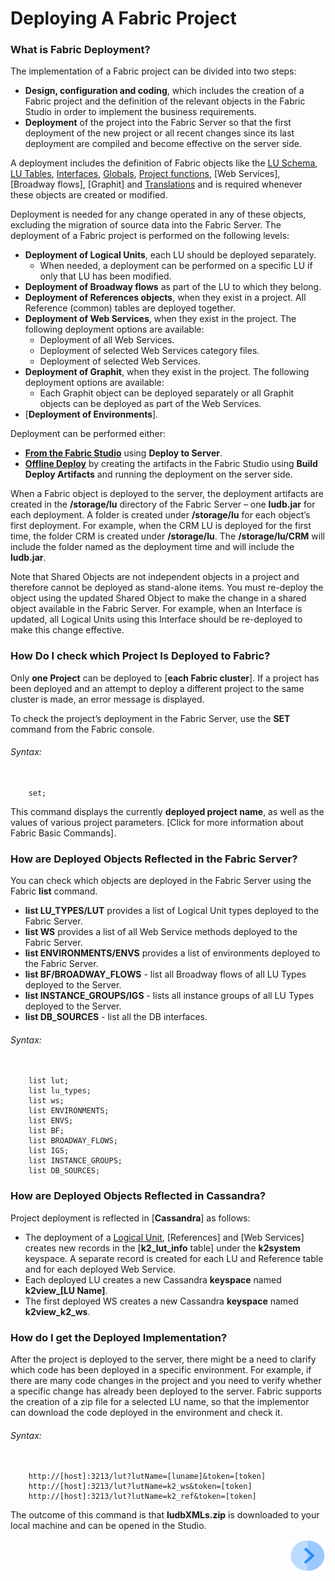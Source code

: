 # Deploying A Fabric Project

### What is Fabric Deployment?
The implementation of a Fabric project can be divided into two steps:
- **Design, configuration and coding**, which includes the creation of a Fabric project and the definition of the relevant objects in the Fabric Studio in order to implement the business requirements.
- **Deployment** of the project into the Fabric Server so that the first deployment of the new project or all recent changes since its last deployment are compiled and become effective on the server side. 

A deployment includes the definition of Fabric objects like the [LU Schema](/articles/03_logical_units/03_LU_schema_window.md), [LU Tables](/articles/06_LU_tables/01_LU_tables_overview.md), [Interfaces](/articles/05_DB_interfaces/03_DB_interfaces_overview.md), [Globals](/articles/08_globals/01_globals_overview.md), [Project functions](/articles/07_table_population/08_project_functions.md), [Web Services], [Broadway flows], [Graphit] and [Translations](/articles/09_translations/01_translations_overview_and_use_cases.md) and is required whenever these objects are created or modified. 

Deployment is needed for any change operated in any of these objects, excluding the migration of source data into the Fabric Server. 
The deployment of a Fabric project is performed on the following levels:
- **Deployment of Logical Units**, each LU should be deployed separately. 
  - When needed, a deployment can be performed on a specific LU if only that LU has been modified.
- **Deployment of Broadway flows** as part of the LU to which they belong.
- **Deployment of References objects**, when they exist in a project. All Reference (common) tables are deployed together.
- **Deployment of Web Services**, when they exist in the project. The following deployment options are available: 
  - Deployment of all Web Services. 
  - Deployment of selected Web Services category files.  
  - Deployment of selected Web Services.
- **Deployment of Graphit**, when they exist in the project. The following deployment options are available: 
  - Each Graphit object can be deployed separately or all Graphit objects can be deployed as part of the Web Services. 
- [**Deployment of Environments**].  <!--Future link to DROP 2 item-->

Deployment can be performed either:
- [**From the Fabric Studio**](/articles/16_deploy_fabric/02_deploy_from_Fabric_Studio.md#deploy-from-fabric-studio) using **Deploy to Server**.
- [**Offline Deploy**](/articles/16_deploy_fabric/03_offline_deploy.md) by creating the artifacts in the Fabric Studio using **Build Deploy Artifacts** and running the deployment on the server side. 

When a Fabric object is deployed to the server, the deployment artifacts are created in the **/storage/lu** directory of the Fabric Server – one **ludb.jar** for each deployment. 
A folder is created under **/storage/lu** for each object’s first deployment. For example, when the CRM LU is deployed for the first time, the folder CRM is created under **/storage/lu**. The **/storage/lu/CRM** will include the folder named as the deployment time and will include the **ludb.jar**.

Note that Shared Objects are not independent objects in a project and therefore cannot be deployed as stand-alone items. You must re-deploy the object using the updated Shared Object to make the change in a shared object available in the Fabric Server. For example, when an Interface is updated, all Logical Units using this Interface should be re-deployed to make this change effective.

### How Do I check which Project Is Deployed to Fabric? 
Only **one Project** can be deployed to [**each Fabric cluster**]<!--add link to Fabric Architecture-->. If a project has been deployed and an attempt to deploy a different project to the same cluster is made, an error message is displayed. 

To check the project’s deployment in the Fabric Server, use the **SET** command from the Fabric console. 
###### Syntax:
<pre><code>
    set;
</code></pre>

This command displays the currently **deployed project name**, as well as the values of various project parameters. 
[Click for more information about Fabric Basic Commands]<!--Add link to 19.5 Fabric basic commands-->. 

### How are Deployed Objects Reflected in the Fabric Server?
You can check which objects are deployed in the Fabric Server using the Fabric **list** command.
- **list LU_TYPES/LUT** provides a list of Logical Unit types deployed to the Fabric Server.
- **list WS** provides a list of all Web Service methods deployed to the Fabric Server. 
- **list ENVIRONMENTS/ENVS** provides a list of environments deployed to the Fabric Server.
- **list BF/BROADWAY_FLOWS** - list all Broadway flows of all LU Types deployed to the Server.
- **list INSTANCE_GROUPS/IGS** - lists all instance groups of all LU Types deployed to the Server.
- **list DB_SOURCES** - list all the DB interfaces.

###### Syntax:
<pre><code> 
    list lut; 
    list lu_types;
    list ws;
    list ENVIRONMENTS; 
    list ENVS;
    list BF;
    list BROADWAY_FLOWS;
    list IGS;
    list INSTANCE_GROUPS;
    list DB_SOURCES;
</code></pre>

### How are Deployed Objects Reflected in Cassandra?
Project deployment is reflected in [**Cassandra**]<!--add link to Fabric Architecture--> as follows:
- The deployment of a [Logical Unit](/articles/03_logical_units/01_LU_overview.md), [References] <!--Future link to DROP 2 item-->and [Web Services] creates new records in the [**k2_lut_info** table]<!--Add a link to 19.7 Cassandra keyspaces--> under the **k2system** keyspace. A separate record is created for each LU and Reference table and for each deployed Web Service.
- Each deployed LU creates a new Cassandra **keyspace** named **k2view_[LU Name]**.
- The first deployed WS creates a new Cassandra **keyspace** named **k2view_k2_ws**.
 
### How do I get the Deployed Implementation?
After the project is deployed to the server, there might be a need to clarify which code has been deployed in a specific environment. For example, if there are many code changes in the project and you need to verify whether a specific change has already been deployed to the server. Fabric supports the creation of a zip file for a selected LU name, so that the implementor can download the code deployed in the environment and check it.

###### Syntax:
<pre><code>
	http://[host]:3213/lut?lutName=[luname]&token=[token]
	http://[host]:3213/lut?lutName=k2_ws&token=[token]
	http://[host]:3213/lut?lutName=k2_ref&token=[token]
</code></pre>

The outcome of this command is that **ludbXMLs.zip** is downloaded to your local machine and can be opened in the Studio.


[<img align="right" width="60" height="54" src="/articles/images/Next.png">](/articles/16_deploy_fabric/02_deploy_from_Fabric_Studio.md)
